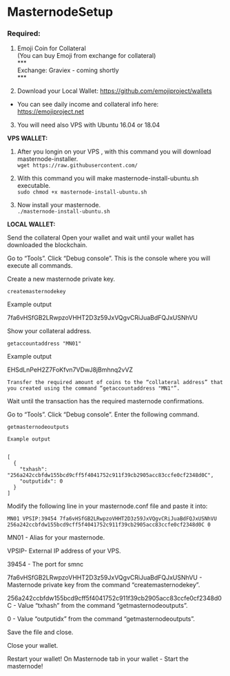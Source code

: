 # MasternodeSetup

### Required:

1. Emoji Coin for Collateral <br>
(You can buy Emoji from exchange for collateral) <br>
*** <br>
Exchange: Graviex - coming shortly
<br>***

2. Download your Local Wallet: https://github.com/emojiproject/wallets

- You can see daily income and collateral info here: https://emojiproject.net


3. You will need also VPS with Ubuntu 16.04 or 18.04

**VPS WALLET:**

1. After you longin on your VPS , with this command you will download masternode-installer.   
`wget https://raw.githubusercontent.com/`  
 

2. With this command you will make masternode-install-ubuntu.sh executable.  
`sudo chmod +x masternode-install-ubuntu.sh` <br>



3. Now install your masternode.  
`./masternode-install-ubuntu.sh`




**LOCAL WALLET:**

Send the collateral
Open your wallet and wait until your wallet has downloaded the blockchain.

Go to “Tools”.
Click “Debug console”.
This is the console where you will execute all commands.

Create a new masternode private key.

```
createmasternodekey
```

Example output

7fa6vHSfGB2LRwpzoVHHT2D3z59JxVQgvCRiJuaBdFQJxUSNhVU

Show your collateral address.
```
getaccountaddress "MN01"
```

Example output

EHSdLnPeH2Z7FoKfvn7VDwJ8jBmhnq2vVZ
```
Transfer the required amount of coins to the “collateral address” that you created using the command “getaccountaddress "MN1"”.
```
Wait until the transaction has the required masternode confirmations.

Go to “Tools”.
Click “Debug console”.
Enter the following command.
```
getmasternodeoutputs
```
```
Example output


[
  {
    "txhash": "256a242ccbfdw155bcd9cff5f4041752c911f39cb2905acc83ccfe0cf2348d0C",
    "outputidx": 0
  }
]
```

Modify the following line in your masternode.conf file and paste it into:
```
MN01 VPSIP:39454 7fa6vHSfGB2LRwpzoVHHT2D3z59JxVQgvCRiJuaBdFQJxUSNhVU 256a242ccbfdw155bcd9cff5f4041752c911f39cb2905acc83ccfe0cf2348d0C 0
```
MN01 - Alias for your masternode.

VPSIP- External IP address of your VPS.

39454 - The port for smnc 

7fa6vHSfGB2LRwpzoVHHT2D3z59JxVQgvCRiJuaBdFQJxUSNhVU - Masternode private key from the command “createmasternodekey”.

256a242ccbfdw155bcd9cff5f4041752c911f39cb2905acc83ccfe0cf2348d0C - Value “txhash” from the command “getmasternodeoutputs”.

0 - Value “outputidx” from the command “getmasternodeoutputs”.


Save the file and close.

Close your wallet.

Restart your wallet! 
On Masternode tab in your wallet - Start the masternode!
